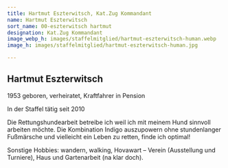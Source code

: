 ```yaml
---
title: Hartmut Eszterwitsch, Kat.Zug Kommandant
name: Hartmut Eszterwitsch
sort_name: 00-eszterwitsch hartmut
designation: Kat.Zug Kommandant
image_webp_h: images/staffelmitglied/hartmut-eszterwitsch-human.webp
image_h: images/staffelmitglied/hartmut-eszterwitsch-human.jpg

---
```

## Hartmut Eszterwitsch
1953 geboren, verheiratet, Kraftfahrer in Pension 

In der Staffel tätig seit 2010 

Die Rettungshundearbeit betreibe ich weil ich mit meinem Hund sinnvoll arbeiten möchte. Die Kombination Indigo auszupowern ohne stundenlanger Fußmärsche und vielleicht ein Leben zu retten, finde ich optimal!

Sonstige Hobbies: wandern, walking, Hovawart – Verein (Ausstellung und Turniere), Haus und Gartenarbeit (na klar doch).